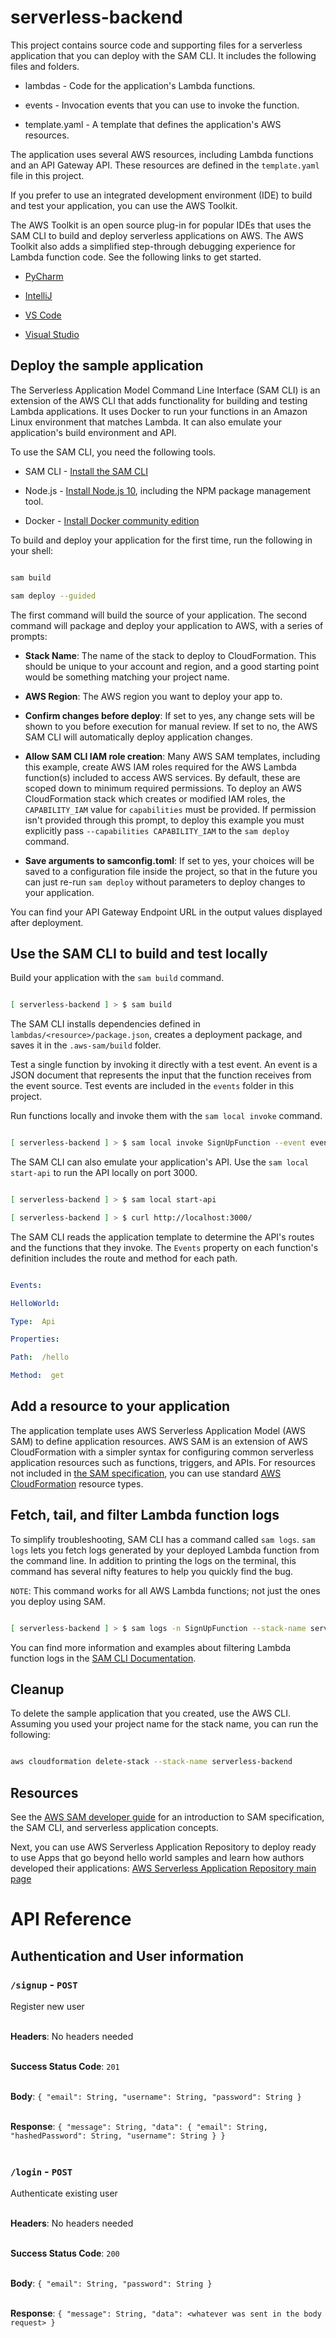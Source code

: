 # serverless-backend

  

This project contains source code and supporting files for a serverless application that you can deploy with the SAM CLI. It includes the following files and folders.

  

-  lambdas - Code for the application's Lambda functions.

-  events - Invocation events that you can use to invoke the function.

-  template.yaml - A template that defines the application's AWS resources.

  

The application uses several AWS resources, including Lambda functions and an API Gateway API. These resources are defined in the `template.yaml` file in this project.

If you prefer to use an integrated development environment (IDE) to build and test your application, you can use the AWS Toolkit.

The AWS Toolkit is an open source plug-in for popular IDEs that uses the SAM CLI to build and deploy serverless applications on AWS. The AWS Toolkit also adds a simplified step-through debugging experience for Lambda function code. See the following links to get started.

  

*  [PyCharm](https://docs.aws.amazon.com/toolkit-for-jetbrains/latest/userguide/welcome.html)

*  [IntelliJ](https://docs.aws.amazon.com/toolkit-for-jetbrains/latest/userguide/welcome.html)

*  [VS Code](https://docs.aws.amazon.com/toolkit-for-vscode/latest/userguide/welcome.html)

*  [Visual Studio](https://docs.aws.amazon.com/toolkit-for-visual-studio/latest/user-guide/welcome.html)

  

## Deploy the sample application

  

The Serverless Application Model Command Line Interface (SAM CLI) is an extension of the AWS CLI that adds functionality for building and testing Lambda applications. It uses Docker to run your functions in an Amazon Linux environment that matches Lambda. It can also emulate your application's build environment and API.

  

To use the SAM CLI, you need the following tools.

  

*  SAM CLI - [Install the SAM CLI](https://docs.aws.amazon.com/serverless-application-model/latest/developerguide/serverless-sam-cli-install.html)

*  Node.js - [Install Node.js 10](https://nodejs.org/en/), including the NPM package management tool.

*  Docker - [Install Docker community edition](https://hub.docker.com/search/?type=edition&offering=community)

  

To build and deploy your application for the first time, run the following in your shell:

  

```bash

sam build

sam deploy --guided

```

  

The first command will build the source of your application. The second command will package and deploy your application to AWS, with a series of prompts:

  

*  **Stack Name**: The name of the stack to deploy to CloudFormation. This should be unique to your account and region, and a good starting point would be something matching your project name.

*  **AWS Region**: The AWS region you want to deploy your app to.

*  **Confirm changes before deploy**: If set to yes, any change sets will be shown to you before execution for manual review. If set to no, the AWS SAM CLI will automatically deploy application changes.

*  **Allow SAM CLI IAM role creation**: Many AWS SAM templates, including this example, create AWS IAM roles required for the AWS Lambda function(s) included to access AWS services. By default, these are scoped down to minimum required permissions. To deploy an AWS CloudFormation stack which creates or modified IAM roles, the `CAPABILITY_IAM` value for `capabilities` must be provided. If permission isn't provided through this prompt, to deploy this example you must explicitly pass `--capabilities CAPABILITY_IAM` to the `sam deploy` command.

*  **Save arguments to samconfig.toml**: If set to yes, your choices will be saved to a configuration file inside the project, so that in the future you can just re-run `sam deploy` without parameters to deploy changes to your application.

  

You can find your API Gateway Endpoint URL in the output values displayed after deployment.

  

## Use the SAM CLI to build and test locally

  

Build your application with the `sam build` command.

  

```bash

[ serverless-backend ] > $ sam build

```

  

The SAM CLI installs dependencies defined in `lambdas/<resource>/package.json`, creates a deployment package, and saves it in the `.aws-sam/build` folder.

  

Test a single function by invoking it directly with a test event. An event is a JSON document that represents the input that the function receives from the event source. Test events are included in the `events` folder in this project.

  

Run functions locally and invoke them with the `sam local invoke` command.

  

```bash

[ serverless-backend ] > $ sam local invoke SignUpFunction --event events/user/signup.json

```

  

The SAM CLI can also emulate your application's API. Use the `sam local start-api` to run the API locally on port 3000.

  

```bash

[ serverless-backend ] > $ sam local start-api

[ serverless-backend ] > $ curl http://localhost:3000/

```

  

The SAM CLI reads the application template to determine the API's routes and the functions that they invoke. The `Events` property on each function's definition includes the route and method for each path.

  

```yaml

Events:

HelloWorld:

Type:  Api

Properties:

Path:  /hello

Method:  get

```

  

## Add a resource to your application

The application template uses AWS Serverless Application Model (AWS SAM) to define application resources. AWS SAM is an extension of AWS CloudFormation with a simpler syntax for configuring common serverless application resources such as functions, triggers, and APIs. For resources not included in [the SAM specification](https://github.com/awslabs/serverless-application-model/blob/master/versions/2016-10-31.md), you can use standard [AWS CloudFormation](https://docs.aws.amazon.com/AWSCloudFormation/latest/UserGuide/aws-template-resource-type-ref.html) resource types.

  

## Fetch, tail, and filter Lambda function logs

  

To simplify troubleshooting, SAM CLI has a command called `sam logs`. `sam logs` lets you fetch logs generated by your deployed Lambda function from the command line. In addition to printing the logs on the terminal, this command has several nifty features to help you quickly find the bug.

  

`NOTE`: This command works for all AWS Lambda functions; not just the ones you deploy using SAM.

  

```bash

[ serverless-backend ] > $ sam logs -n SignUpFunction --stack-name serverless-backend --tail

```

  

You can find more information and examples about filtering Lambda function logs in the [SAM CLI Documentation](https://docs.aws.amazon.com/serverless-application-model/latest/developerguide/serverless-sam-cli-logging.html).

  
  

## Cleanup

  

To delete the sample application that you created, use the AWS CLI. Assuming you used your project name for the stack name, you can run the following:

  

```bash

aws cloudformation delete-stack --stack-name serverless-backend

```

  

## Resources

  

See the [AWS SAM developer guide](https://docs.aws.amazon.com/serverless-application-model/latest/developerguide/what-is-sam.html) for an introduction to SAM specification, the SAM CLI, and serverless application concepts.

  

Next, you can use AWS Serverless Application Repository to deploy ready to use Apps that go beyond hello world samples and learn how authors developed their applications: [AWS Serverless Application Repository main page](https://aws.amazon.com/serverless/serverlessrepo/)

# API Reference

  

## Authentication and User information

  

### `/signup` - `POST`

Register new user<br/><br/>

**Headers**: No headers needed<br/><br/>

**Success Status Code**: `201`<br/><br/>

**Body**: `{ "email": String, "username": String, "password": String }`<br/><br/>

**Response**: `{ "message": String, "data": { "email": String, "hashedPassword": String, "username": String } } `<br/><br/>

  

### `/login` - `POST`

Authenticate existing user<br/><br/>

**Headers**: No headers needed<br/><br/>

**Success Status Code**: `200`<br/><br/>

**Body**: `{ "email": String, "password": String }`<br/><br/>

**Response**: `{ "message": String, "data": <whatever was sent in the body request> }`<br/><br/>